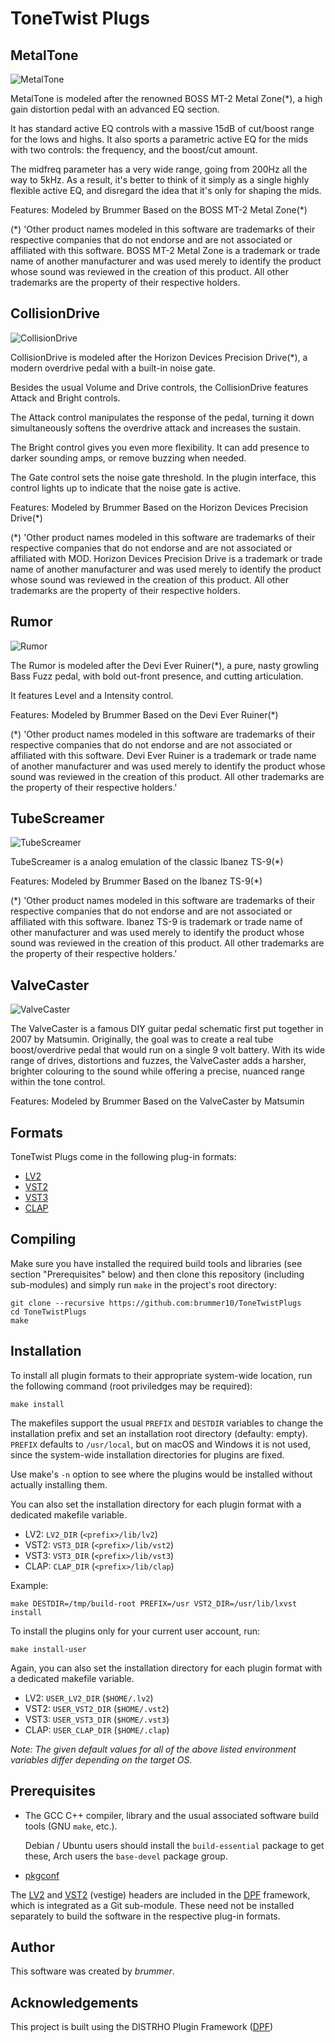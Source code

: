 # ToneTwist Plugs

## MetalTone

![MetalTone](https://github.com/brummer10/ToneTwistPlugs/blob/main/MetalTone.png?raw=true)

MetalTone is modeled after the renowned BOSS MT-2 Metal Zone(*), a high gain distortion pedal with an advanced EQ section. 

It has standard active EQ controls with a massive 15dB of cut/boost range for the lows and highs. 
It also sports a parametric active EQ for the mids with two controls: the frequency, and the boost/cut amount. 

The midfreq parameter has a very wide range, going from 200Hz all the way to 5kHz. As a result, it's better to think of it simply as a single highly flexible active EQ, 
and disregard the idea that it's only for shaping the mids. 

Features: 
Modeled by Brummer 
Based on the BOSS MT-2 Metal Zone(*) 

(*) 'Other product names modeled in this software are trademarks of their respective companies that do not endorse and are not associated or affiliated with this software. 
BOSS MT-2 Metal Zone is a trademark or trade name of another manufacturer and was used merely to identify the product whose sound was reviewed in the creation of this 
product. All other trademarks are the property of their respective holders.

## CollisionDrive

![CollisionDrive](https://github.com/brummer10/ToneTwistPlugs/blob/main/CollisionDrive.png?raw=true)

CollisionDrive is modeled after the Horizon Devices Precision Drive(*), a modern overdrive pedal with a built-in noise gate.

Besides the usual Volume and Drive controls, the CollisionDrive features Attack and Bright controls.

The Attack control manipulates the response of the pedal, turning it down simultaneously softens the overdrive attack and increases the sustain.

The Bright control gives you even more flexibility. It can add presence to darker sounding amps, or remove buzzing when needed.

The Gate control sets the noise gate threshold. In the plugin interface, this control lights up to indicate that the noise gate is active.

Features:
Modeled by Brummer
Based on the Horizon Devices Precision Drive(*)

(*) 'Other product names modeled in this software are trademarks of their respective companies that do not endorse and are not associated or affiliated with MOD.
Horizon Devices Precision Drive is a trademark or trade name of another manufacturer and was used merely to identify the product whose sound was reviewed in the creation of this 
product. All other trademarks are the property of their respective holders.

## Rumor

![Rumor](https://github.com/brummer10/ToneTwistPlugs/blob/main/Rumor.png?raw=true)

The Rumor is modeled after the Devi Ever Ruiner(*), a pure, nasty growling Bass Fuzz pedal, 
with bold out-front presence, and cutting articulation.

It features Level and a Intensity control.

Features: 
Modeled by Brummer 
Based on the Devi Ever Ruiner(*)

(*) 'Other product names modeled in this software are trademarks of their respective companies that do not endorse and are not associated or affiliated with this software. 
Devi Ever Ruiner is a trademark or trade name of another manufacturer and was used merely to identify the product whose sound was reviewed in the creation of this 
product. All other trademarks are the property of their respective holders.'

## TubeScreamer

![TubeScreamer](https://github.com/brummer10/ToneTwistPlugs/blob/main/TubeScreamer.png?raw=true)

TubeScreamer is a analog emulation of the classic Ibanez TS-9(*)

Features: 
Modeled by Brummer 
Based on the Ibanez TS-9(*) 

(*) 'Other product names modeled in this software are trademarks of their respective companies that do not endorse and are not associated or affiliated with this software. 
Ibanez TS-9 is trademark or trade name of other manufacturer and was used merely to identify the product whose sound was reviewed in the creation of this product. 
All other trademarks are the property of their respective holders.' 

## ValveCaster

![ValveCaster](https://github.com/brummer10/ToneTwistPlugs/blob/main/ValveCaster.png?raw=true)

The ValveCaster is a famous DIY guitar pedal schematic first put together in 2007 by Matsumin. 
Originally, the goal was to create a real tube boost/overdrive pedal that would run 
on a single 9 volt battery. 
With its wide range of drives, distortions and fuzzes, the ValveCaster adds a harsher, 
brighter colouring to the sound while offering a precise, nuanced range within the tone control. 

Features: 
Modeled by Brummer 
Based on the ValveCaster by Matsumin

## Formats

ToneTwist Plugs come in the following plug-in formats:

* [LV2]
* [VST2]
* [VST3]
* [CLAP]

## Compiling

Make sure you have installed the required build tools and libraries (see
section "Prerequisites" below) and then clone this repository (including
sub-modules) and simply run `make` in the project's root directory:

```con
git clone --recursive https://github.com:brummer10/ToneTwistPlugs
cd ToneTwistPlugs
make
```

## Installation

To install all plugin formats to their appropriate system-wide location, run
the following command (root priviledges may be required):

```con
make install
```

The makefiles support the usual `PREFIX` and `DESTDIR` variables to change the
installation prefix and set an installation root directory (defaulty: empty).
`PREFIX` defaults to `/usr/local`, but on macOS and Windows it is not used,
since the system-wide installation directories for plugins are fixed.

Use make's `-n` option to see where the plugins would be installed without
actually installing them.

You can also set the installation directory for each plugin format with a
dedicated makefile variable.

* LV2: `LV2_DIR` (`<prefix>/lib/lv2`)
* VST2: `VST3_DIR` (`<prefix>/lib/vst2`)
* VST3: `VST3_DIR` (`<prefix>/lib/vst3`)
* CLAP: `CLAP_DIR` (`<prefix>/lib/clap`)

Example:

```con
make DESTDIR=/tmp/build-root PREFIX=/usr VST2_DIR=/usr/lib/lxvst install
```

To install the plugins only for your current user account, run:

```con
make install-user
```

Again, you can also set the installation directory for each plugin format with
a dedicated makefile variable.

* LV2: `USER_LV2_DIR` (`$HOME/.lv2`)
* VST2: `USER_VST2_DIR` (`$HOME/.vst2`)
* VST3: `USER_VST3_DIR` (`$HOME/.vst3`)
* CLAP: `USER_CLAP_DIR` (`$HOME/.clap`)

*Note: The given default values for all of the above listed environment
variables differ depending on the target OS.*


## Prerequisites

* The GCC C++ compiler, library and the usual associated software build tools
  (GNU `make`, etc.).

  Debian / Ubuntu users should install the `build-essential` package
  to get these, Arch users the `base-devel` package group.

* [pkgconf]

The [LV2] and [VST2] (vestige) headers are included in the
[DPF] framework, which is integrated as a Git sub-module. These need not be
installed separately to build the software in the respective plug-in formats.


## Author

This software was created by *brummer*.


## Acknowledgements

This project is built using the DISTRHO Plugin Framework ([DPF])

[DPF]: https://github.com/DISTRHO/DPF
[LV2]: http://lv2plug.in/
[pkgconf]: https://github.com/pkgconf/pkgconf
[VST2]: https://en.wikipedia.org/wiki/Virtual_Studio_Technology
[VST3]: https://en.wikipedia.org/wiki/Virtual_Studio_Technology
[CLAP]:https://en.wikipedia.org/wiki/CLever_Audio_Plug-in
